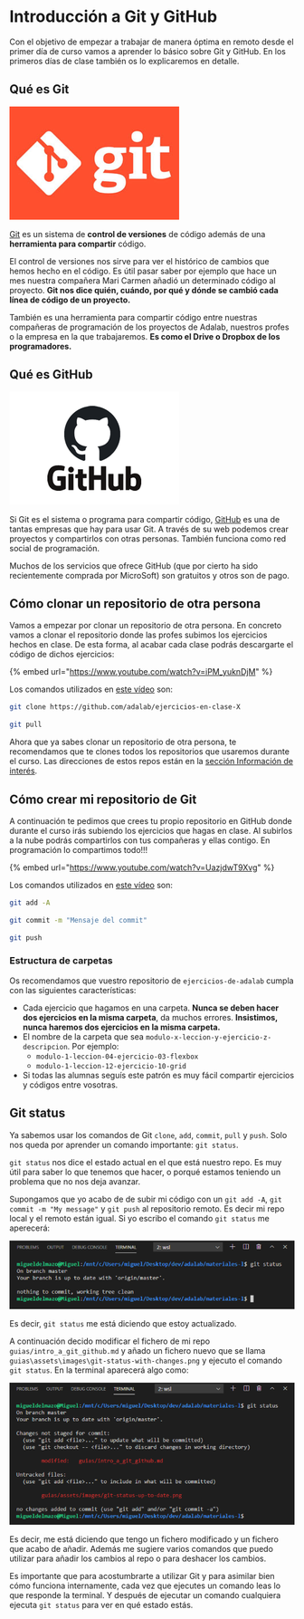 # Introducción a Git y GitHub

Con el objetivo de empezar a trabajar de manera óptima en remoto desde el primer día de curso vamos a aprender lo básico sobre Git y GitHub. En los primeros días de clase también os lo explicaremos en detalle.

## Qué es Git

![Git](assets/images/git-logo.jpg)

[Git](https://git-scm.com/) es un sistema de **control de versiones** de código además de una **herramienta para compartir** código.

El control de versiones nos sirve para ver el histórico de cambios que hemos hecho en el código. Es útil pasar saber por ejemplo que hace un mes nuestra compañera Mari Carmen añadió un determinado código al proyecto. **Git nos dice quién, cuándo, por qué y dónde se cambió cada línea de código de un proyecto.**

También es una herramienta para compartir código entre nuestras compañeras de programación de los proyectos de Adalab, nuestros profes o la empresa en la que trabajaremos. **Es como el Drive o Dropbox de los programadores.**

## Qué es GitHub

![GitHub](assets/images/github-logo.png)

Si Git es el sistema o programa para compartir código, [GitHub](https://github.com) es una de tantas empresas que hay para usar Git. A través de su web podemos crear proyectos y compartirlos con otras personas. También funciona como red social de programación.

Muchos de los servicios que ofrece GitHub (que por cierto ha sido recientemente comprada por MicroSoft) son gratuitos y otros son de pago.

## Cómo clonar un repositorio de otra persona

Vamos a empezar por clonar un repositorio de otra persona. En concreto vamos a clonar el repositorio donde las profes subimos los ejercicios hechos en clase. De esta forma, al acabar cada clase podrás descargarte el código de dichos ejercicios:

{% embed url="https://www.youtube.com/watch?v=iPM_yuknDjM" %}

Los comandos utilizados en [este vídeo](https://www.youtube.com/watch?v=iPM_yuknDjM) son:

```bash
git clone https://github.com/adalab/ejercicios-en-clase-X
```

```bash
git pull
```

Ahora que ya sabes clonar un repositorio de otra persona, te recomendamos que te clones todos los repositorios que usaremos durante el curso. Las direcciones de estos repos están en la [sección Información de interés](./informacion_de_interes.md).

## Cómo crear mi repositorio de Git

A continuación te pedimos que crees tu propio repositorio en GitHub donde durante el curso irás subiendo los ejercicios que hagas en clase. Al subirlos a la nube podrás compartirlos con tus compañeras y ellas contigo. En programación lo compartimos todo!!!

{% embed url="https://www.youtube.com/watch?v=UazjdwT9Xvg" %}

Los comandos utilizados en [este vídeo](https://www.youtube.com/watch?v=UazjdwT9Xvg) son:

```bash
git add -A
```

```bash
git commit -m "Mensaje del commit"
```

```bash
git push
```

### Estructura de carpetas

Os recomendamos que vuestro repositorio de `ejercicios-de-adalab` cumpla con las siguientes características:

- Cada ejercicio que hagamos en una carpeta. **Nunca se deben hacer dos ejercicios en la misma carpeta**, da muchos errores. **Insistimos, nunca haremos dos ejercicios en la misma carpeta.**
- El nombre de la carpeta que sea `modulo-x-leccion-y-ejercicio-z-descripcion`. Por ejemplo:
  - `modulo-1-leccion-04-ejercicio-03-flexbox`
  - `modulo-1-leccion-12-ejercicio-10-grid`
- Si todas las alumnas seguís este patrón es muy fácil compartir ejercicios y códigos entre vosotras.

## Git status

Ya sabemos usar los comandos de Git `clone`, `add`, `commit`, `pull` y `push`. Solo nos queda por aprender un comando importante: `git status`.

`git status` nos dice el estado actual en el que está nuestro repo. Es muy útil para saber lo que tenemos que hacer, o porqué estamos teniendo un problema que no nos deja avanzar.

Supongamos que yo acabo de de subir mi código con un `git add -A`, `git commit -m "My message"` y `git push` al repositorio remoto. Es decir mi repo local y el remoto están igual. Si yo escribo el comando `git status` me aperecerá:

![Git status](assets/images/git-status-up-to-date.png)

Es decir, `git status` me está diciendo que estoy actualizado.

A continuación decido modificar el fichero de mi repo `guias/intro_a_git_github.md` y añado un fichero nuevo que se llama `guias\assets\images\git-status-with-changes.png` y ejecuto el comando `git status`. En la terminal aparecerá algo como:

![Git status](assets/images/git-status-with-changes.png)

Es decir, me está diciendo que tengo un fichero modificado y un fichero que acabo de añadir. Además me sugiere varios comandos que puedo utilizar para añadir los cambios al repo o para deshacer los cambios.

Es importante que para acostumbrarte a utilizar Git y para asimilar bien cómo funciona internamente, cada vez que ejecutes un comando leas lo que responde la terminal. Y después de ejecutar un comando cualquiera ejecuta `git status` para ver en qué estado estás.
